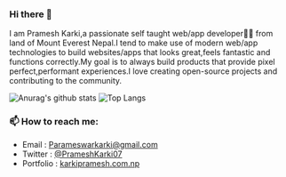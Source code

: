 ### Hi there 👋

<!--
**PrameshKarki/PrameshKarki** is a ✨ _special_ ✨ repository because its `README.md` (this file) appears on your GitHub profile.

Here are some ideas to get you started:

- 🔭 I’m currently working on ...
- 🌱 I’m currently learning ...
- 👯 I’m looking to collaborate on ...
- 🤔 I’m looking for help with ...
- 💬 Ask me about ...
- 📫 How to reach me: ...
- 😄 Pronouns: ...
- ⚡ Fun fact: ...
-->


I am Pramesh Karki,a passionate self taught web/app developer👨‍💻 from land of Mount Everest Nepal.I tend to make use of modern web/app technologies to build websites/apps that looks great,feels fantastic and functions correctly.My goal is to always build products that provide pixel perfect,performant experiences.I love creating open-source projects and contributing to the community.

![Anurag's github stats](https://github-readme-stats.vercel.app/api?username=PrameshKarki&show_icons=true&count_private=true&hide=stars&include_all_commits=true&theme=buefy)
![Top Langs](https://github-readme-stats.vercel.app/api/top-langs/?username=PrameshKarki&layout=compact)

### 📫 How to reach me:

- Email : Parameswarkarki@gmail.com
- Twitter : [@PrameshKarki07](https://twitter.com/PrameshKarki07)
- Portfolio : [karkipramesh.com.np](www.karkipramesh.com.np) 
